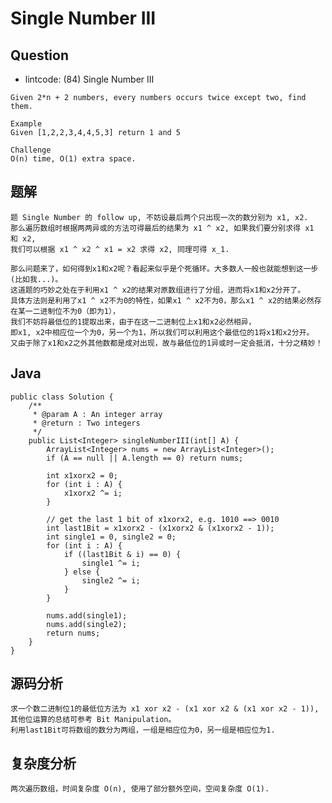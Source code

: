 # Single Number III

## Question

- lintcode: (84) Single Number III

```
Given 2*n + 2 numbers, every numbers occurs twice except two, find them.

Example
Given [1,2,2,3,4,4,5,3] return 1 and 5

Challenge
O(n) time, O(1) extra space.
```

## 题解

    题 Single Number 的 follow up, 不妨设最后两个只出现一次的数分别为 x1, x2. 
    那么遍历数组时根据两两异或的方法可得最后的结果为 x1 ^ x2, 如果我们要分别求得 x1 和 x2, 
    我们可以根据 x1 ^ x2 ^ x1 = x2 求得 x2, 同理可得 x_1. 
    
    那么问题来了，如何得到x1和x2呢？看起来似乎是个死循环。大多数人一般也就能想到这一步(比如我...)。
    这道题的巧妙之处在于利用x1 ^ x2的结果对原数组进行了分组，进而将x1和x2分开了。
    具体方法则是利用了x1 ^ x2不为0的特性，如果x1 ^ x2不为0，那么x1 ^ x2的结果必然存在某一二进制位不为0（即为1），
    我们不妨将最低位的1提取出来，由于在这一二进制位上x1和x2必然相异，
    即x1, x2中相应位一个为0，另一个为1，所以我们可以利用这个最低位的1将x1和x2分开。
    又由于除了x1和x2之外其他数都是成对出现，故与最低位的1异或时一定会抵消，十分之精妙！

## Java

    public class Solution {
        /**
         * @param A : An integer array
         * @return : Two integers
         */
        public List<Integer> singleNumberIII(int[] A) {
            ArrayList<Integer> nums = new ArrayList<Integer>();
            if (A == null || A.length == 0) return nums;
    
            int x1xorx2 = 0;
            for (int i : A) {
                x1xorx2 ^= i;
            }
    
            // get the last 1 bit of x1xorx2, e.g. 1010 ==> 0010
            int last1Bit = x1xorx2 - (x1xorx2 & (x1xorx2 - 1));
            int single1 = 0, single2 = 0;
            for (int i : A) {
                if ((last1Bit & i) == 0) {
                    single1 ^= i;
                } else {
                    single2 ^= i;
                }
            }
    
            nums.add(single1);
            nums.add(single2);
            return nums;
        }
    }

## 源码分析
    
    求一个数二进制位1的最低位方法为 x1 xor x2 - (x1 xor x2 & (x1 xor x2 - 1)), 
    其他位运算的总结可参考 Bit Manipulation。
    利用last1Bit可将数组的数分为两组，一组是相应位为0，另一组是相应位为1.

## 复杂度分析

    两次遍历数组，时间复杂度 O(n), 使用了部分额外空间，空间复杂度 O(1).